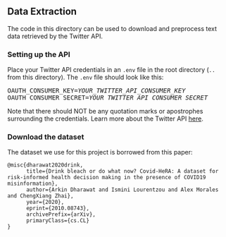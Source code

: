 ## Data Extraction

The code in this directory can be used to download and preprocess text data retrieved by the Twitter API.

### Setting up the API

Place your Twitter API credentials in an `.env` file in the root directory (`..` from this directory). The `.env` file should look like this:

<pre>
OAUTH_CONSUMER_KEY=<i>YOUR_TWITTER_API_CONSUMER_KEY</i>
OAUTH_CONSUMER_SECRET=<i>YOUR_TWITTER_API_CONSUMER_SECRET</i>
</pre>

Note that there should NOT be any quotation marks or apostrophes surrounding the credentials. Learn more about the Twitter API [here](https://developer.twitter.com/en/docs/twitter-api).

### Download the dataset

The dataset we use for this project is borrowed from this paper:

```
@misc{dharawat2020drink,
      title={Drink bleach or do what now? Covid-HeRA: A dataset for risk-informed health decision making in the presence of COVID19 misinformation},
      author={Arkin Dharawat and Ismini Lourentzou and Alex Morales and ChengXiang Zhai},
      year={2020},
      eprint={2010.08743},
      archivePrefix={arXiv},
      primaryClass={cs.CL}
}
```
